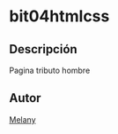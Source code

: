 # bit04htmlcss
## Descripción
Pagina tributo hombre
## Autor
[Melany](https://github.com/UhaneKaumaha)
